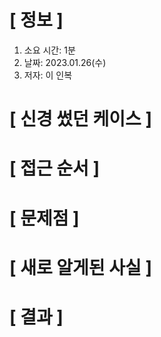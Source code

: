# **[ 정보 ]**
1. 소요 시간: 1분
2. 날짜: 2023.01.26(수)
3. 저자: 이 인복

# **[ 신경 썼던 케이스 ]**

# **[ 접근 순서 ]**

# **[ 문제점 ]**

# **[ 새로 알게된 사실 ]**

# **[ 결과 ]**

         

